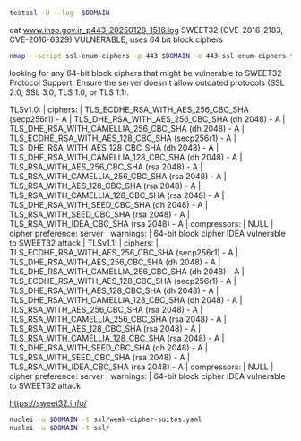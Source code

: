 
```sh
testssl -U --log  $DOMAIN
```
cat www.inso.gov.ir_p443-20250128-1516.log
SWEET32 (CVE-2016-2183, CVE-2016-6329)    VULNERABLE, uses 64 bit block ciphers



```sh
nmap --script ssl-enum-ciphers -p 443 $DOMAIN -o 443-ssl-enum-ciphers.txt
```
looking for any 64-bit block ciphers that might be vulnerable to SWEET32
Protocol Support: Ensure the server doesn't allow outdated protocols (SSL 2.0, SSL 3.0, TLS 1.0, or TLS 1.1).

TLSv1.0: 
|     ciphers: 
|       TLS_ECDHE_RSA_WITH_AES_256_CBC_SHA (secp256r1) - A
|       TLS_DHE_RSA_WITH_AES_256_CBC_SHA (dh 2048) - A
|       TLS_DHE_RSA_WITH_CAMELLIA_256_CBC_SHA (dh 2048) - A
|       TLS_ECDHE_RSA_WITH_AES_128_CBC_SHA (secp256r1) - A
|       TLS_DHE_RSA_WITH_AES_128_CBC_SHA (dh 2048) - A
|       TLS_DHE_RSA_WITH_CAMELLIA_128_CBC_SHA (dh 2048) - A
|       TLS_RSA_WITH_AES_256_CBC_SHA (rsa 2048) - A
|       TLS_RSA_WITH_CAMELLIA_256_CBC_SHA (rsa 2048) - A
|       TLS_RSA_WITH_AES_128_CBC_SHA (rsa 2048) - A
|       TLS_RSA_WITH_CAMELLIA_128_CBC_SHA (rsa 2048) - A
|       TLS_DHE_RSA_WITH_SEED_CBC_SHA (dh 2048) - A
|       TLS_RSA_WITH_SEED_CBC_SHA (rsa 2048) - A
|       TLS_RSA_WITH_IDEA_CBC_SHA (rsa 2048) - A
|     compressors: 
|       NULL
|     cipher preference: server
|     warnings: 
|       64-bit block cipher IDEA vulnerable to SWEET32 attack
|   TLSv1.1: 
|     ciphers: 
|       TLS_ECDHE_RSA_WITH_AES_256_CBC_SHA (secp256r1) - A
|       TLS_DHE_RSA_WITH_AES_256_CBC_SHA (dh 2048) - A
|       TLS_DHE_RSA_WITH_CAMELLIA_256_CBC_SHA (dh 2048) - A
|       TLS_ECDHE_RSA_WITH_AES_128_CBC_SHA (secp256r1) - A
|       TLS_DHE_RSA_WITH_AES_128_CBC_SHA (dh 2048) - A
|       TLS_DHE_RSA_WITH_CAMELLIA_128_CBC_SHA (dh 2048) - A
|       TLS_RSA_WITH_AES_256_CBC_SHA (rsa 2048) - A
|       TLS_RSA_WITH_CAMELLIA_256_CBC_SHA (rsa 2048) - A
|       TLS_RSA_WITH_AES_128_CBC_SHA (rsa 2048) - A
|       TLS_RSA_WITH_CAMELLIA_128_CBC_SHA (rsa 2048) - A
|       TLS_DHE_RSA_WITH_SEED_CBC_SHA (dh 2048) - A
|       TLS_RSA_WITH_SEED_CBC_SHA (rsa 2048) - A
|       TLS_RSA_WITH_IDEA_CBC_SHA (rsa 2048) - A
|     compressors: 
|       NULL
|     cipher preference: server
|     warnings: 
|       64-bit block cipher IDEA vulnerable to SWEET32 attack

https://sweet32.info/

```sh
nuclei -u $DOMAIN -t ssl/weak-cipher-suites.yaml
nuclei -u $DOMAIN -t ssl/
```